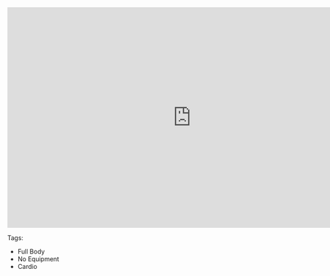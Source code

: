 <iframe width="832" height="500" src="https://www.youtube.com/embed/UBMk30rjy0o" frameborder="0" allow="accelerometer; autoplay; encrypted-media; gyroscope; picture-in-picture" allowfullscreen></iframe>

Tags:
* Full Body
* No Equipment
* Cardio